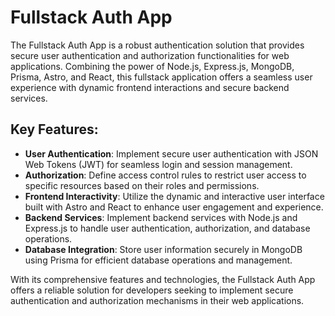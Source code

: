 # Fullstack Auth App

The Fullstack Auth App is a robust authentication solution that provides secure user authentication and authorization functionalities for web applications. Combining the power of Node.js, Express.js, MongoDB, Prisma, Astro, and React, this fullstack application offers a seamless user experience with dynamic frontend interactions and secure backend services.

## Key Features:
- **User Authentication**: Implement secure user authentication with JSON Web Tokens (JWT) for seamless login and session management.
- **Authorization**: Define access control rules to restrict user access to specific resources based on their roles and permissions.
- **Frontend Interactivity**: Utilize the dynamic and interactive user interface built with Astro and React to enhance user engagement and experience.
- **Backend Services**: Implement backend services with Node.js and Express.js to handle user authentication, authorization, and database operations.
- **Database Integration**: Store user information securely in MongoDB using Prisma for efficient database operations and management.

With its comprehensive features and technologies, the Fullstack Auth App offers a reliable solution for developers seeking to implement secure authentication and authorization mechanisms in their web applications.
